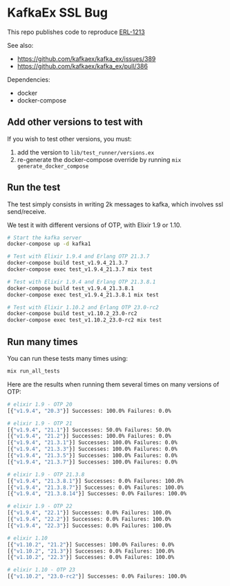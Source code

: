 # KafkaEx SSL Bug

This repo publishes code to reproduce [ERL-1213](https://bugs.erlang.org/browse/ERL-1213)

See also:

* https://github.com/kafkaex/kafka_ex/issues/389
* https://github.com/kafkaex/kafka_ex/pull/386

Dependencies:

* docker
* docker-compose

## Add other versions to test with

If you wish to test other versions, you must:

1. add the version to `lib/test_runner/versions.ex`
2. re-generate the docker-compose override by running `mix generate_docker_compose`

## Run the test

The test simply consists in writing 2k messages to kafka, which involves ssl send/receive.

We test it with different versions of OTP, with Elixir 1.9 or 1.10.

```bash
# Start the kafka server
docker-compose up -d kafka1

# Test with Elixir 1.9.4 and Erlang OTP 21.3.7
docker-compose build test_v1.9.4_21.3.7
docker-compose exec test_v1.9.4_21.3.7 mix test

# Test with Elixir 1.9.4 and Erlang OTP 21.3.8.1
docker-compose build test_v1.9.4_21.3.8.1
docker-compose exec test_v1.9.4_21.3.8.1 mix test

# Test with Elixir 1.10.2 and Erlang OTP 23.0-rc2
docker-compose build test_v1.10.2_23.0-rc2
docker-compose exec test_v1.10.2_23.0-rc2 mix test
```

## Run many times

You can run these tests many times using:

```bash
mix run_all_tests
```

Here are the results when running them several times on many versions of OTP:

```bash
# elixir 1.9 - OTP 20
[{"v1.9.4", "20.3"}] Successes: 100.0% Failures: 0.0%

# elixir 1.9 - OTP 21
[{"v1.9.4", "21.1"}] Successes: 50.0% Failures: 50.0%
[{"v1.9.4", "21.2"}] Successes: 100.0% Failures: 0.0%
[{"v1.9.4", "21.3.1"}] Successes: 100.0% Failures: 0.0%
[{"v1.9.4", "21.3.3"}] Successes: 100.0% Failures: 0.0%
[{"v1.9.4", "21.3.5"}] Successes: 100.0% Failures: 0.0%
[{"v1.9.4", "21.3.7"}] Successes: 100.0% Failures: 0.0%

# elixir 1.9 - OTP 21.3.8
[{"v1.9.4", "21.3.8.1"}] Successes: 0.0% Failures: 100.0%
[{"v1.9.4", "21.3.8.7"}] Successes: 0.0% Failures: 100.0%
[{"v1.9.4", "21.3.8.14"}] Successes: 0.0% Failures: 100.0%

# elixir 1.9 - OTP 22
[{"v1.9.4", "22.1"}] Successes: 0.0% Failures: 100.0%
[{"v1.9.4", "22.2"}] Successes: 0.0% Failures: 100.0%
[{"v1.9.4", "22.3"}] Successes: 0.0% Failures: 100.0%

# elixir 1.10
[{"v1.10.2", "21.2"}] Successes: 100.0% Failures: 0.0%
[{"v1.10.2", "21.3"}] Successes: 0.0% Failures: 100.0%
[{"v1.10.2", "22.3"}] Successes: 0.0% Failures: 100.0%

# elixir 1.10 - OTP 23
[{"v1.10.2", "23.0-rc2"}] Successes: 0.0% Failures: 100.0%
```
